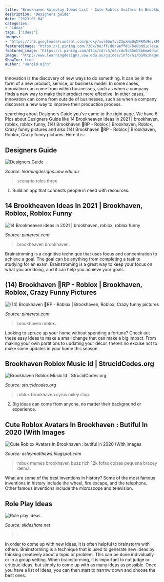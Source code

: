 ```yaml
---
title: "Brookhaven Roleplay Ideas List - Cute Roblox Avatars In Brookhaven : Butiful In 2020 (with Images"
description: "Designers guide"
date: "2023-01-04"
categories:
- "ideas"
tags: ["ideas"]
images:
- "https://lh5.googleusercontent.com/proxy/xus0boTvc23pxNmDqDFRMm9evkFUqBtVKMRQBCbF3nNlLbtRbW8YNGeq2VmaBIZsf0rY5v8_Kdy0xynAqPIiMva-AAbsrwrR0f3zIAZon96FZhW1z22EcFpJTMRd0-_8dw=w1200-h630-p-k-no-nu"
featuredImage: "https://i.pinimg.com/736x/9e/ff/d0/9effd07be8bdd1c7aca11ecf06388181.jpg"
featured_image: "https://i.pinimg.com/474x/cd/c5/d6/cdc5d65eb5b6ea6d4c126dd430605400.jpg"
image: "http://www.learningdesigns.uow.edu.au/guides/info/G1/DGMGimages/DG06Mekong1.gif"
ShowToc: true
author: "Harold Kihn"
---
```



Innovation is the discovery of new ways to do something. It can be in the form of a new product, service, or business model. In some cases, innovation can come from within businesses, such as when a company finds a new way to make their product more effective. In other cases, innovation can come from outside of businesses, such as when a company discovers a new way to improve their production process.

	

		
searching about Designers Guide you've came to the right page. We have 6 Pics about Designers Guide like 14 Brookheaven ideas in 2021 | brookhaven, roblox, roblox funny, (14) Brookhaven 🏡RP - Roblox | Brookhaven, Roblox, Crazy funny pictures and also (14) Brookhaven 🏡RP - Roblox | Brookhaven, Roblox, Crazy funny pictures. Here it is:
		
    
## Designers Guide

<img loading=lazy src="http://www.learningdesigns.uow.edu.au/guides/info/G1/DGMGimages/DG06Mekong1.gif" onerror="this.onerror=null;this.src='https://tse1.mm.bing.net/th?id=OIP.l8Eb2cn93Jgr_RrGjVmJVwHaFl&amp;pid=15.1';" alt="Designers Guide">

_Source: learningdesigns.uow.edu.au_

>scenario roles three. 

	

1. Build an app that connects people in need with resources.

    
## 14 Brookheaven Ideas In 2021 | Brookhaven, Roblox, Roblox Funny

<img loading=lazy src="https://i.pinimg.com/474x/cd/c5/d6/cdc5d65eb5b6ea6d4c126dd430605400.jpg" onerror="this.onerror=null;this.src='https://tse3.mm.bing.net/th?id=OIP.Ghm806t6ci48xU1ylzu7DwAAAA&amp;pid=15.1';" alt="14 Brookheaven ideas in 2021 | brookhaven, roblox, roblox funny">

_Source: pinterest.com_

>brookheaven brookhaven. 

	

Brainstroming is a cognitive technique that uses focus and concentration to achieve a goal. The goal can be anything from completing a task to studying for an exam. Brainstroming is a great way to keep your focus on what you are doing, and it can help you achieve your goals.

    
## (14) Brookhaven 🏡RP - Roblox | Brookhaven, Roblox, Crazy Funny Pictures

<img loading=lazy src="https://i.pinimg.com/736x/9e/ff/d0/9effd07be8bdd1c7aca11ecf06388181.jpg" onerror="this.onerror=null;this.src='https://tse2.mm.bing.net/th?id=OIP.hf5Xt1lTRLb1H9r5kwx62gHaEK&amp;pid=15.1';" alt="(14) Brookhaven 🏡RP - Roblox | Brookhaven, Roblox, Crazy funny pictures">

_Source: pinterest.com_

>brookhaven roblox. 

	

Looking to spruce up your home without spending a fortune? Check out these easy ideas to make a small change that can make a big impact. From making your own partitions to updating your décor, there’s no excuse not to make some updates in your home this season.

    
## Brookhaven Roblox Music Id | StrucidCodes.org

<img loading=lazy src="https://i.ytimg.com/vi/e4nmABoBqqA/maxresdefault.jpg" onerror="this.onerror=null;this.src='https://tse3.mm.bing.net/th?id=OIP.-Lttpb7qbRbG2vUR7Fo2wQHaEK&amp;pid=15.1';" alt="Brookhaven Roblox Music Id | StrucidCodes.org">

_Source: strucidcodes.org_

>roblox brookhaven cyrus miley stop. 

	

2. Big ideas can come from anyone, no matter their background or experience.

    
## Cute Roblox Avatars In Brookhaven : Butiful In 2020 (With Images

<img loading=lazy src="https://lh5.googleusercontent.com/proxy/xus0boTvc23pxNmDqDFRMm9evkFUqBtVKMRQBCbF3nNlLbtRbW8YNGeq2VmaBIZsf0rY5v8_Kdy0xynAqPIiMva-AAbsrwrR0f3zIAZon96FZhW1z22EcFpJTMRd0-_8dw=w1200-h630-p-k-no-nu" onerror="this.onerror=null;this.src='https://tse4.mm.bing.net/th?id=OIP.KhU1ERrp5xHAiXbYLCw9twAAAA&amp;pid=15.1';" alt="Cute Roblox Avatars In Brookhaven : butiful in 2020 (With images">

_Source: asleymatthews.blogspot.com_

>robux memes brookhaven buzz rich 12k fofas coisas pequena bracey delma. 

	

What are some of the best inventions in history?
Some of the most famous inventions in history include the wheel, fire escape, and the telephone. Other famous inventions include the microscope and television.

    
## Role Play Ideas

<img loading=lazy src="https://image.slidesharecdn.com/roleplayideas-151024113952-lva1-app6892/95/role-play-ideas-2-638.jpg?cb=1445686851" onerror="this.onerror=null;this.src='https://tse2.mm.bing.net/th?id=OIP.in0MlIKtuUC5zmkMKtH_bwHaKe&amp;pid=15.1';" alt="Role play ideas">

_Source: slideshare.net_

>. 

	

In order to come up with new ideas, it is often helpful to brainstorm with others. Brainstorming is a technique that is used to generate new ideas by thinking creatively about a topic or problem. This can be done individually or in a group setting. When brainstorming, it is important to not judge or critique ideas, but simply to come up with as many ideas as possible. Once you have a list of ideas, you can then start to narrow down and choose the best ones.

